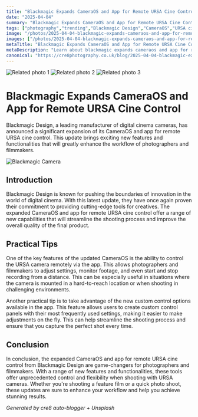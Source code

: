 ```yaml
---
title: "Blackmagic Expands CameraOS and App for Remote URSA Cine Control"
date: "2025-04-04"
summary: "Blackmagic Expands CameraOS and App for Remote URSA Cine Control - A trending topic in photography."
tags: ["photography","trending","Blackmagic Design","CameraOS","URSA cine control","digital cinema cameras","photographers","filmmakers","remote control","custom control options","shooting process","workflow"]
image: "/photos/2025-04-04-blackmagic-expands-cameraos-and-app-for-remote-ursa-cine-control-1.jpg"
images: ["/photos/2025-04-04-blackmagic-expands-cameraos-and-app-for-remote-ursa-cine-control-1.jpg","/photos/2025-04-04-blackmagic-expands-cameraos-and-app-for-remote-ursa-cine-control-2.jpg","/photos/2025-04-04-blackmagic-expands-cameraos-and-app-for-remote-ursa-cine-control-3.jpg"]
metaTitle: "Blackmagic Expands CameraOS and App for Remote URSA Cine Control | cre8 Photography"
metaDescription: "Learn about blackmagic expands cameraos and app for remote ursa cine control in photography with practical tips and insights."
canonical: "https://cre8photography.co.uk/blog/2025-04-04-blackmagic-expands-cameraos-and-app-for-remote-ursa-cine-control"
---
```



<div class="grid grid-cols-1 sm:grid-cols-2 md:grid-cols-3 gap-4">
  <img src="/photos/2025-04-04-blackmagic-expands-cameraos-and-app-for-remote-ursa-cine-control-1.jpg" alt="Related photo 1" class="w-full rounded-lg" />
<img src="/photos/2025-04-04-blackmagic-expands-cameraos-and-app-for-remote-ursa-cine-control-2.jpg" alt="Related photo 2" class="w-full rounded-lg" />
<img src="/photos/2025-04-04-blackmagic-expands-cameraos-and-app-for-remote-ursa-cine-control-3.jpg" alt="Related photo 3" class="w-full rounded-lg" />
</div>


# Blackmagic Expands CameraOS and App for Remote URSA Cine Control

Blackmagic Design, a leading manufacturer of digital cinema cameras, has announced a significant expansion of its CameraOS and app for remote URSA cine control. This update brings exciting new features and functionalities that will greatly enhance the workflow of photographers and filmmakers.

![Blackmagic Camera](/path/to/image)

## Introduction
Blackmagic Design is known for pushing the boundaries of innovation in the world of digital cinema. With this latest update, they have once again proven their commitment to providing cutting-edge tools for creatives. The expanded CameraOS and app for remote URSA cine control offer a range of new capabilities that will streamline the shooting process and improve the overall quality of the final product.

## Practical Tips
One of the key features of the updated CameraOS is the ability to control the URSA camera remotely via the app. This allows photographers and filmmakers to adjust settings, monitor footage, and even start and stop recording from a distance. This can be especially useful in situations where the camera is mounted in a hard-to-reach location or when shooting in challenging environments.

Another practical tip is to take advantage of the new custom control options available in the app. This feature allows users to create custom control panels with their most frequently used settings, making it easier to make adjustments on the fly. This can help streamline the shooting process and ensure that you capture the perfect shot every time.

## Conclusion
In conclusion, the expanded CameraOS and app for remote URSA cine control from Blackmagic Design are game-changers for photographers and filmmakers. With a range of new features and functionalities, these tools offer unprecedented control and flexibility when shooting with URSA cameras. Whether you're shooting a feature film or a quick photo shoot, these updates are sure to enhance your workflow and help you achieve stunning results.

*Generated by cre8 auto-blogger + Unsplash*
